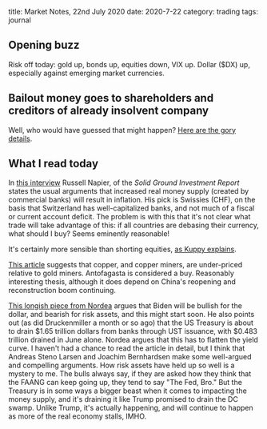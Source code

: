 title: Market Notes, 22nd July 2020
date: 2020-7-22
category: trading
tags: journal

## Opening buzz

Risk off today: gold up, bonds up, equities down, VIX up. Dollar ($DX) up, especially against emerging market currencies.


## Bailout money goes to shareholders and creditors of already insolvent company                               

Well, who would have guessed that might happen?
[Here are the gory details](https://wolfstreet.com/2020/07/21/congressional-watchdog-rips-bailout-of-trucking-company-yrc-which-had-close-calls-with-bankruptcy-in-years-before-covid-19/).

## What I read today

In [this interview](https://themarket.ch/interview/russell-napier-central-banks-have-become-irrelevant-ld.2323?mc_cid=6c3d214ce8&mc_eid=8d66df2c11) Russell Napier, of the *Solid Ground Investment Report* states the usual arguments that increased real money supply (created by commercial banks) will result in inflation.
His pick is Swissies (CHF), on the basis that Switzerland has well-capitalized banks, and not much of a fiscal or current account deficit. 
The problem is with this that it's not clear what trade will take advantage of this: if all countries are debasing their currency, what should I buy?
Seems eminently reasonable!

It's certainly more sensible than shorting equities, [as Kuppy explains](https://adventuresincapitalism.com/2020/07/16/did-the-market-actually-recover-from-covid-19/).

[This article](https://www.ft.com/content/4db326d9-4749-4e13-9ee1-939b0ca7d67d) suggests that copper, and copper miners, are under-priced relative to gold miners. Antofagasta is considered a buy. Reasonably interesting thesis, although it does depend on China's reopening and reconstruction boom continuing.


[This longish piece from Nordea](https://e-markets.nordea.com/#!/article/58693/fx-weekly-kanye-vs-trump-vs-biden) argues that Biden will be bullish for the dollar, and bearish for risk assets, and this might start soon.
He also points out (as did Druckenmiller a month or so ago) that the US Treasury is about to drain $1.65 trillion dollars from banks through UST issuance, with $0.483 trillion drained in June alone.
Nordea argues that this has to flatten the yield curve. 
I haven't had a chance to read the article in detail, but I think that  Andreas Steno Larsen and Joachim Bernhardsen make some well-argued and compelling arguments. 
How risk assets have held up so well is a mystery to me.
The bulls always say, if they are asked how they think that the FAANG can keep going up, they tend to say "The Fed, Bro." But the Treasury is in some ways a bigger beast when it comes to impacting the money supply, and it's draining it like Trump promised to drain the DC swamp. Unlike Trump, it's actually happening, and will continue to happen as more of the real economy stalls, IMHO.